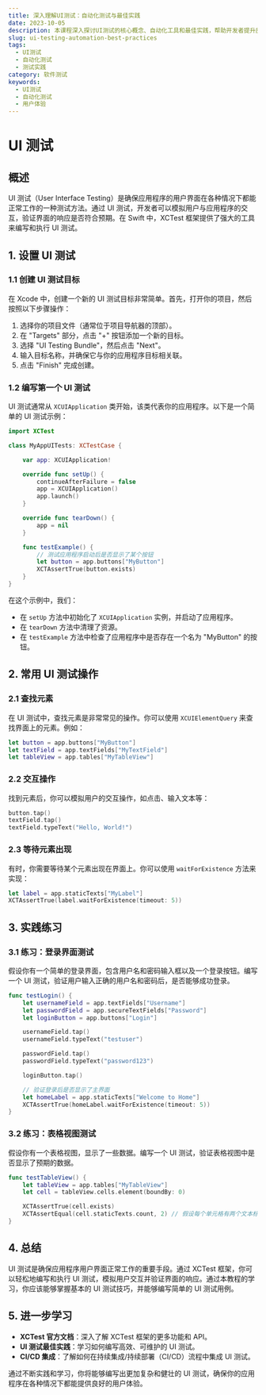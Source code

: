```yaml
---
title: 深入理解UI测试：自动化测试与最佳实践
date: 2023-10-05
description: 本课程深入探讨UI测试的核心概念、自动化工具和最佳实践，帮助开发者提升应用的用户体验和质量。
slug: ui-testing-automation-best-practices
tags:
  - UI测试
  - 自动化测试
  - 测试实践
category: 软件测试
keywords:
  - UI测试
  - 自动化测试
  - 用户体验
---
```


# UI 测试

## 概述

UI 测试（User Interface Testing）是确保应用程序的用户界面在各种情况下都能正常工作的一种测试方法。通过 UI 测试，开发者可以模拟用户与应用程序的交互，验证界面的响应是否符合预期。在 Swift 中，XCTest 框架提供了强大的工具来编写和执行 UI 测试。

## 1. 设置 UI 测试

### 1.1 创建 UI 测试目标

在 Xcode 中，创建一个新的 UI 测试目标非常简单。首先，打开你的项目，然后按照以下步骤操作：

1. 选择你的项目文件（通常位于项目导航器的顶部）。
2. 在 "Targets" 部分，点击 "+" 按钮添加一个新的目标。
3. 选择 "UI Testing Bundle"，然后点击 "Next"。
4. 输入目标名称，并确保它与你的应用程序目标相关联。
5. 点击 "Finish" 完成创建。

### 1.2 编写第一个 UI 测试

UI 测试通常从 `XCUIApplication` 类开始，该类代表你的应用程序。以下是一个简单的 UI 测试示例：

```swift
import XCTest

class MyAppUITests: XCTestCase {

    var app: XCUIApplication!

    override func setUp() {
        continueAfterFailure = false
        app = XCUIApplication()
        app.launch()
    }

    override func tearDown() {
        app = nil
    }

    func testExample() {
        // 测试应用程序启动后是否显示了某个按钮
        let button = app.buttons["MyButton"]
        XCTAssertTrue(button.exists)
    }
}
```

在这个示例中，我们：

- 在 `setUp` 方法中初始化了 `XCUIApplication` 实例，并启动了应用程序。
- 在 `tearDown` 方法中清理了资源。
- 在 `testExample` 方法中检查了应用程序中是否存在一个名为 "MyButton" 的按钮。

## 2. 常用 UI 测试操作

### 2.1 查找元素

在 UI 测试中，查找元素是非常常见的操作。你可以使用 `XCUIElementQuery` 来查找界面上的元素。例如：

```swift
let button = app.buttons["MyButton"]
let textField = app.textFields["MyTextField"]
let tableView = app.tables["MyTableView"]
```

### 2.2 交互操作

找到元素后，你可以模拟用户的交互操作，如点击、输入文本等：

```swift
button.tap()
textField.tap()
textField.typeText("Hello, World!")
```

### 2.3 等待元素出现

有时，你需要等待某个元素出现在界面上。你可以使用 `waitForExistence` 方法来实现：

```swift
let label = app.staticTexts["MyLabel"]
XCTAssertTrue(label.waitForExistence(timeout: 5))
```

## 3. 实践练习

### 3.1 练习：登录界面测试

假设你有一个简单的登录界面，包含用户名和密码输入框以及一个登录按钮。编写一个 UI 测试，验证用户输入正确的用户名和密码后，是否能够成功登录。

```swift
func testLogin() {
    let usernameField = app.textFields["Username"]
    let passwordField = app.secureTextFields["Password"]
    let loginButton = app.buttons["Login"]

    usernameField.tap()
    usernameField.typeText("testuser")

    passwordField.tap()
    passwordField.typeText("password123")

    loginButton.tap()

    // 验证登录后是否显示了主界面
    let homeLabel = app.staticTexts["Welcome to Home"]
    XCTAssertTrue(homeLabel.waitForExistence(timeout: 5))
}
```

### 3.2 练习：表格视图测试

假设你有一个表格视图，显示了一些数据。编写一个 UI 测试，验证表格视图中是否显示了预期的数据。

```swift
func testTableView() {
    let tableView = app.tables["MyTableView"]
    let cell = tableView.cells.element(boundBy: 0)

    XCTAssertTrue(cell.exists)
    XCTAssertEqual(cell.staticTexts.count, 2) // 假设每个单元格有两个文本标签
}
```

## 4. 总结

UI 测试是确保应用程序用户界面正常工作的重要手段。通过 XCTest 框架，你可以轻松地编写和执行 UI 测试，模拟用户交互并验证界面的响应。通过本教程的学习，你应该能够掌握基本的 UI 测试技巧，并能够编写简单的 UI 测试用例。

## 5. 进一步学习

- **XCTest 官方文档**：深入了解 XCTest 框架的更多功能和 API。
- **UI 测试最佳实践**：学习如何编写高效、可维护的 UI 测试。
- **CI/CD 集成**：了解如何在持续集成/持续部署（CI/CD）流程中集成 UI 测试。

通过不断实践和学习，你将能够编写出更加复杂和健壮的 UI 测试，确保你的应用程序在各种情况下都能提供良好的用户体验。